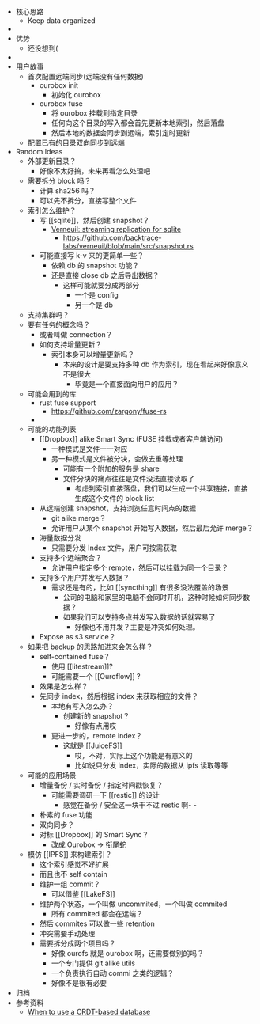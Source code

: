- 核心思路
	- Keep data organized
-
- 优势
	- 还没想到(
-
- 用户故事
	- 首次配置远端同步(远端没有任何数据)
		- ourobox init
			- 初始化 ourobox
		- ourobox fuse
			- 将 ourobox 挂载到指定目录
			- 任何向这个目录的写入都会首先更新本地索引，然后落盘
			- 然后本地的数据会同步到远端，索引定时更新
	- 配置已有的目录双向同步到远端
- Random Ideas
	- 外部更新目录？
		- 好像不太好搞，未来再看怎么处理吧
	- 需要拆分 block 吗？
		- 计算 sha256 吗？
		- 可以先不拆分，直接写整个文件
	- 索引怎么维护？
		- 写 [[sqlite]]，然后创建 snapshot？
			- [Verneuil: streaming replication for sqlite](https://github.com/backtrace-labs/verneuil)
				- https://github.com/backtrace-labs/verneuil/blob/main/src/snapshot.rs
		- 可能直接写 k-v 来的更简单一些？
			- 依赖 db 的 snapshot 功能？
			- 还是直接 close db 之后导出数据？
				- 这样可能就要分成两部分
					- 一个是 config
					- 另一个是 db
	- 支持集群吗？
	- 要有任务的概念吗？
		- 或者叫做 connection？
		- 如何支持增量更新？
			- 索引本身可以增量更新吗？
				- 本来的设计是要支持多种 db 作为索引，现在看起来好像意义不是很大
					- 毕竟是一个直接面向用户的应用？
	- 可能会用到的库
		- rust fuse support
			- https://github.com/zargony/fuse-rs
		-
	- 可能的功能列表
		- [[Dropbox]] alike Smart Sync (FUSE 挂载或者客户端访问)
			- 一种模式是文件一一对应
			- 另一种模式是文件被分块，会做去重等处理
				- 可能有一个附加的服务是 share
				- 文件分块的痛点往往是文件没法直接读取了
					- 考虑到索引直接落盘，我们可以生成一个共享链接，直接生成这个文件的 block list
		- 从远端创建 snapshot，支持浏览任意时间点的数据
			- git alike merge？
			- 允许用户从某个 snapshot 开始写入数据，然后最后允许 merge？
		- 海量数据分发
			- 只需要分发 Index 文件，用户可按需获取
		- 支持多个远端聚合？
			- 允许用户指定多个 remote，然后可以挂载为同一个目录？
		- 支持多个用户并发写入数据？
			- 需求还是有的，比如 [[syncthing]] 有很多没法覆盖的场景
				- 公司的电脑和家里的电脑不会同时开机，这种时候如何同步数据？
				- 如果我们可以支持多点并发写入数据的话就容易了
					- 好像也不用并发？主要是冲突如何处理。
		- Expose as s3 service？
	- 如果把 backup 的思路加进来会怎么样？
		- self-contained fuse？
			- 使用 [[litestream]]?
			- 可能需要一个 [[Ouroflow]] ?
		- 效果是怎么样？
		- 先同步 index，然后根据 index 来获取相应的文件？
			- 本地有写入怎么办？
				- 创建新的 snapshot？
					- 好像有点用哎
			- 更进一步的，remote index？
				- 这就是 [[JuiceFS]]
					- 哎，不对，实际上这个功能是有意义的
					- 比如说只分发 index，实际的数据从 ipfs 读取等等
	- 可能的应用场景
		- 增量备份 / 实时备份 / 指定时间戳恢复？
			- 可能需要调研一下 [[restic]] 的设计
				- 感觉在备份 / 安全这一块干不过 restic 啊- -
		- 朴素的 fuse 功能
		- 双向同步？
		- 对标 [[Dropbox]] 的 Smart Sync？
			- 改成 Ourobox -> 衔尾蛇
	- 模仿 [[IPFS]] 来构建索引？
		- 这个索引感觉不好扩展
		- 而且也不 self contain
		- 维护一组 commit？
			- 可以借鉴 [[LakeFS]]
		- 维护两个状态，一个叫做 uncommited，一个叫做 commited
			- 所有 commited 都会在远端？
		- 然后 commites 可以做一些 retention
		- 冲突需要手动处理
		- 需要拆分成两个项目吗？
			- 好像 ourofs 就是 ourobox 啊，还需要做别的吗？
			- 一个专门提供 git alike utils
			- 一个负责执行自动 commi 之类的逻辑？
			- 好像不是很有必要
- 归档
- 参考资料
	- [When to use a CRDT-based database](https://www.infoworld.com/article/3305321/when-to-use-a-crdt-based-database.html)